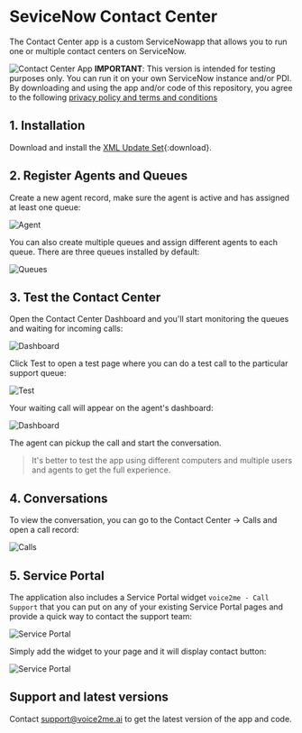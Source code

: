 # SeviceNow Contact Center

The Contact Center app is a custom ServiceNowapp that allows you to run one or multiple contact centers on ServiceNow.

![Contact Center App](./assets/dashboard.png)
**IMPORTANT**: This version is intended for testing purposes only. You can run it on your own ServiceNow instance and/or PDI. By downloading and using the app and/or code of this repository, you agree to the following [privacy policy and terms and conditions](https://app.service24x7.ai/privacy-policy-terms.html)

## 1. Installation

Download and install the [XML Update Set](/assets/voice2me%20-%20Contact%20Center%204-23-2025.xml.zip){:download}.

## 2. Register Agents and Queues

Create a new agent record, make sure the agent is active and has assigned at least one queue:

![Agent](./assets/agent.png)

You can also create multiple queues and assign different agents to each queue. There are three queues installed by default:

![Queues](./assets/queues.png)

## 3. Test the Contact Center

Open the Contact Center Dashboard and you'll start monitoring the queues and waiting for incoming calls:

![Dashboard](./assets/dashboard-waiting.png)

Click Test to open a test page where you can do a test call to the particular support queue:

![Test](./assets/test.png)

Your waiting call will appear on the agent's dashboard:

![Dashboard](./assets/dashboard-pending.png)

The agent can pickup the call and start the conversation.

> It's better to test the app using different computers and multiple users and agents to get the full experience.

## 4. Conversations

To view the conversation, you can go to the Contact Center -> Calls and open a call record:

![Calls](./assets/call.png)

## 5. Service Portal

The application also includes a Service Portal widget `voice2me - Call Support` that you can put on any of your existing Service Portal pages and provide a quick way to contact the support team:

![Service Portal](./assets/service-portal.png)

Simply add the widget to your page and it will display contact button:

![Service Portal](./assets/service-portal-button.png)

## Support and latest versions

Contact [support@voice2me.ai](mailto:support@voice2me.ai) to get the latest version of the app and code.